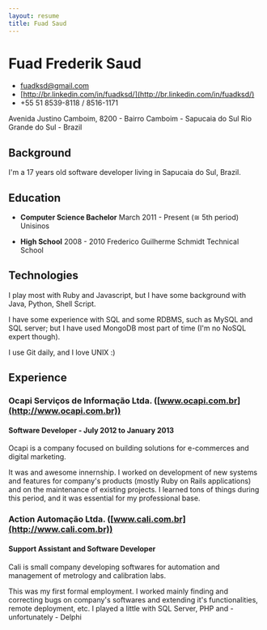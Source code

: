 ```yaml
---
layout: resume
title: Fuad Saud
---
```


# Fuad Frederik Saud

* [fuadksd@gmail.com](mailto:fuadksd@gmail.com)
* [http://br.linkedin.com/in/fuadksd/](http://br.linkedin.com/in/fuadksd/)
* +55 51 8539-8118 / 8516-1171

Avenida Justino Camboim, 8200 - Bairro Camboim - Sapucaia do Sul
Rio Grande do Sul - Brazil

## Background

I'm a 17 years old software developer living in Sapucaia do Sul, Brazil.

## Education
* **Computer Science Bachelor**
  March 2011 - Present (≅ 5th period)
  Unisinos

* **High School**
  2008 - 2010
  Frederico Guilherme Schmidt Technical School

## Technologies
I play most with Ruby and Javascript, but I have some background with
Java, Python, Shell Script.

I have some experience with SQL and some RDBMS, such as MySQL and
SQL server; but I have used MongoDB most part of time (I'm no NoSQL
expert though).

I use Git daily, and I love UNIX :)

## Experience
### Ocapi Serviços de Informação Ltda. ([www.ocapi.com.br](http://www.ocapi.com.br))
#### Software Developer - July 2012 to January 2013
Ocapi is a company focused on building solutions for e-commerces and
digital marketing.

It was and awesome innernship. I worked on development of new systems
and features for company's products (mostly Ruby on Rails applications)
and on the maintenance of existing projects. I learned tons of things
during this period, and it was essential for my professional base.

### Action Automação Ltda. ([www.cali.com.br](http://www.cali.com.br))
#### Support Assistant and Software Developer
Cali is small company developing softwares for automation and
management of metrology and calibration labs.

This was my first formal employment. I worked mainly finding and
correcting bugs on company's softwares and extending it's
functionalities, remote deployment, etc. I played a little with SQL
Server, PHP and - unfortunately - Delphi
